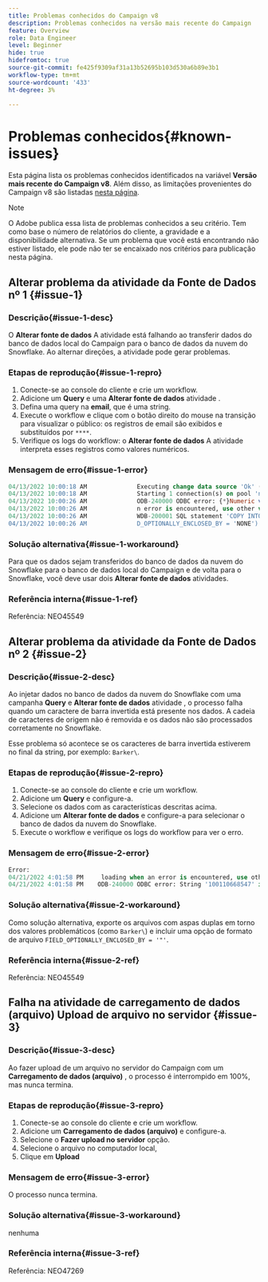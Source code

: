 ```yaml
---
title: Problemas conhecidos do Campaign v8
description: Problemas conhecidos na versão mais recente do Campaign
feature: Overview
role: Data Engineer
level: Beginner
hide: true
hidefromtoc: true
source-git-commit: fe425f9309af31a13b52695b103d530a6b89e3b1
workflow-type: tm+mt
source-wordcount: '433'
ht-degree: 3%

---
```


# Problemas conhecidos{#known-issues}

Esta página lista os problemas conhecidos identificados na variável **Versão mais recente do Campaign v8**. Além disso, as limitações provenientes do Campaign v8 são listadas [nesta página](known-limitations.md).


>[!NOTE]
>
>O Adobe publica essa lista de problemas conhecidos a seu critério. Tem como base o número de relatórios do cliente, a gravidade e a disponibilidade alternativa. Se um problema que você está encontrando não estiver listado, ele pode não ter se encaixado nos critérios para publicação nesta página.

## Alterar problema da atividade da Fonte de Dados nº 1 {#issue-1}

### Descrição{#issue-1-desc}

O **Alterar fonte de dados** A atividade está falhando ao transferir dados do banco de dados local do Campaign para o banco de dados da nuvem do Snowflake. Ao alternar direções, a atividade pode gerar problemas.

### Etapas de reprodução{#issue-1-repro}

1. Conecte-se ao console do cliente e crie um workflow.
1. Adicione um **Query** e uma **Alterar fonte de dados** atividade .
1. Defina uma query na **email**, que é uma string.
1. Execute o workflow e clique com o botão direito do mouse na transição para visualizar o público: os registros de email são exibidos e substituídos por `****`.
1. Verifique os logs do workflow: o **Alterar fonte de dados** A atividade interpreta esses registros como valores numéricos.

### Mensagem de erro{#issue-1-error}

```sql
04/13/2022 10:00:18 AM              Executing change data source 'Ok' (step 'Change Data Source')
04/13/2022 10:00:18 AM              Starting 1 connection(s) on pool 'nms:extAccount:ffda tractorsupply_mkt_stage8' (Snowflake, server='adobe-acc_tractorsupply_us_west_2_aws.snowflakecomputing.com', login='tractorsupply_stage8_MKT:tractorsupply_stage8')
04/13/2022 10:00:26 AM              ODB-240000 ODBC error: {*}Numeric value '{*}******{*}{{*}}' is not recognized\{*}   File 'wkf1285541_13_1_0_47504750#458318uploadPart0.chunk.gz', line 1, character 10140   Row 279, column "WKF1285541_13_1_0"["BICUST_ID":1]   If you would like to continue loading when a
04/13/2022 10:00:26 AM              n error is encountered, use other values such as 'SKIP_FILE' or 'CONTINUE' for the ON_ERROR option. For more information on loading options, please run 'info loading_data' in a SQL client. SQLState: 22018
04/13/2022 10:00:26 AM              WDB-200001 SQL statement 'COPY INTO wkf1285541_13_1_0 (SACTIVE, SADDRESS1, SADDRESS2, BICUST_ID, SEMAIL) FROM ( SELECT $1, $2, $3, $4, $5 FROM $$@BULK_wkf1285541_13_1_0$$) FILE_FORMAT = ( TYPE = CSV RECORD_DELIMITER = '\x02' FIELD_DELIMITER = '\x01' FIEL
04/13/2022 10:00:26 AM              D_OPTIONALLY_ENCLOSED_BY = 'NONE') ON_ERROR = ABORT_STATEMENT PURGE = TRUE' could not be executed.
```

### Solução alternativa{#issue-1-workaround}

Para que os dados sejam transferidos do banco de dados da nuvem do Snowflake para o banco de dados local do Campaign e de volta para o Snowflake, você deve usar dois **Alterar fonte de dados** atividades.

### Referência interna{#issue-1-ref}

Referência: NEO45549



## Alterar problema da atividade da Fonte de Dados nº 2 {#issue-2}

### Descrição{#issue-2-desc}

Ao injetar dados no banco de dados da nuvem do Snowflake com uma campanha **Query** e **Alterar fonte de dados** atividade , o processo falha quando um caractere de barra invertida está presente nos dados. A cadeia de caracteres de origem não é removida e os dados não são processados corretamente no Snowflake.

Esse problema só acontece se os caracteres de barra invertida estiverem no final da string, por exemplo: `Barker\`.


### Etapas de reprodução{#issue-2-repro}

1. Conecte-se ao console do cliente e crie um workflow.
1. Adicione um **Query** e configure-a.
1. Selecione os dados com as características descritas acima.
1. Adicione um **Alterar fonte de dados** e configure-a para selecionar o banco de dados da nuvem do Snowflake.
1. Execute o workflow e verifique os logs do workflow para ver o erro.


### Mensagem de erro{#issue-2-error}

```sql
Error:
04/21/2022 4:01:58 PM     loading when an error is encountered, use other values such as 'SKIP_FILE' or 'CONTINUE' for the ON_ERROR option. For more information on loading options, please run 'info loading_data' in a SQL client. SQLState: 22000
04/21/2022 4:01:58 PM    ODB-240000 ODBC error: String '100110668547' is too long and would be truncated   File 'wkf1656797_21_1_3057430574#458516uploadPart0.chunk.gz', line 1, character 0   Row 90058, column "WKF1656797_21_1"["SCARRIER_ROUTE":13]   If you would like to continue
```

### Solução alternativa{#issue-2-workaround}

Como solução alternativa, exporte os arquivos com aspas duplas em torno dos valores problemáticos (como `Barker\`) e incluir uma opção de formato de arquivo `FIELD_OPTIONALLY_ENCLOSED_BY = '"'`.

### Referência interna{#issue-2-ref}

Referência: NEO45549


## Falha na atividade de carregamento de dados (arquivo) Upload de arquivo no servidor {#issue-3}

### Descrição{#issue-3-desc}

Ao fazer upload de um arquivo no servidor do Campaign com um **Carregamento de dados (arquivo)** , o processo é interrompido em 100%, mas nunca termina.

### Etapas de reprodução{#issue-3-repro}

1. Conecte-se ao console do cliente e crie um workflow.
1. Adicione um **Carregamento de dados (arquivo)** e configure-a.
1. Selecione o **Fazer upload no servidor** opção.
1. Selecione o arquivo no computador local,
1. Clique em **Upload**


### Mensagem de erro{#issue-3-error}

O processo nunca termina.

### Solução alternativa{#issue-3-workaround}

nenhuma

### Referência interna{#issue-3-ref}

Referência: NEO47269